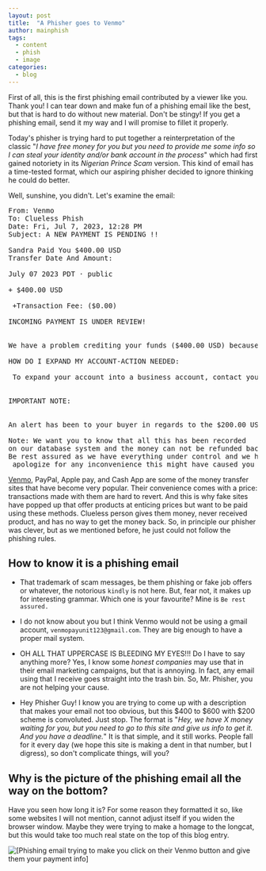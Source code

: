 ```yaml
---
layout: post
title:  "A Phisher goes to Venmo"
author: mainphish
tags:
  - content
  - phish
  - image
categories: 
  - blog
---
```

First of all, this is the first phishing email contributed by a viewer like you.
Thank you! I can tear down and make fun of a phishing email like the best, but
that is hard to do without new material. Don't be stingy! If you get a phishing
email, send it my way and I will promise to fillet it properly.

Today's phisher is trying hard to put together a reinterpretation of the
classic "*I have free money for you but you need to provide me some info
so I can steal your identity and/or bank account in the process*" which had 
first gained notoriety in its *Nigerian Prince Scam* version.
This kind of email has a time-tested format, which our aspiring phisher 
decided to ignore thinking he could do better.

Well, sunshine, you didn't. Let's examine the email:

<pre>
From: Venmo <venmopayunit123@gmail.com>
To: Clueless Phish
Date: Fri, Jul 7, 2023, 12:28 PM
Subject: A NEW PAYMENT IS PENDING !!

Sandra Paid You $400.00 USD
Transfer Date And Amount:

July 07 2023 PDT · public

+ $400.00 USD 

 +Transaction Fee: ($0.00)

INCOMING PAYMENT IS UNDER REVIEW!


We have a problem crediting your funds ($400.00 USD) because your account is not a business profile user which makes your account have limit. This amount seems to be above your limit so you have to take this urgent step to expand your limit.

HOW DO I EXPAND MY ACCOUNT-ACTION NEEDED:

 To expand your account into a business account, contact your buyer to send in an additional payment of $200.00 USD into your account to expand your credit limit. Soon as this is done we’ll get the whole amount of $600.00 USD reflected immediately once the additional payment has been secured back to the buyer. 


IMPORTANT NOTE:


An alert has been to your buyer in regards to the $200.00 USD to send, we’ll secure this transaction with high priority that neither the buyer nor the seller will lose a dime in this transaction.

Note: We want you to know that all this has been recorded
on our database system and the money can not be refunded back. 
Be rest assured as we have everything under control and we hereby
 apologize for any inconvenience this might have caused you
</pre>

[Venmo](https://venmo.com/), PayPal, Apple pay, and Cash App are some of the money 
transfer sites that have become very popular. Their convenience comes with
a price: transactions made with them are hard to revert. And this is why
fake sites have popped up that offer products at enticing prices but want
to be paid using these methods. 
Clueless person gives them money, never received product, and has no way
to get the money back.
So, in principle our phisher was clever, but as we mentioned before, he
just could not follow the phishing rules.


## How to know it is a phishing email

- That trademark of scam messages, be them phishing or fake job offers or
whatever, the notorious `kindly` is not here. But, fear not, it makes up for interesting grammar. Which one is your favourite? Mine is `Be rest assured.`

- I do not know about you but I think Venmo would not be using a gmail
account, `venmopayunit123@gmail.com`. They are big enough to have a proper 
mail system.

- OH ALL THAT UPPERCASE IS BLEEDING MY EYES!!! Do I have to say anything more?
Yes, I know some *honest companies* may use that in their email marketing 
campaigns, but that is annoying. In fact, any email using that I receive 
goes straight into the trash bin.
So, Mr. Phisher, you are not helping your cause.

- Hey Phisher Guy! I know you are trying to come up with a description that
makes your email not too obvious, but this $400 to $600 with $200 scheme
is convoluted. Just stop. The format is 
"*Hey, we have X money waiting for you,
but you need to go to this site and give us info to get it. And you have 
a deadline.*"
It is that simple, and it still works. People fall for it every day
(we hope this site is making a dent in that number, but I digress),
so don't complicate things, will you?


## Why is the picture of the phishing email all the way on the bottom?

Have you seen how long it is? For some reason they formatted it so, like some
websites I will not mention, cannot adjust itself if you widen the browser window.
Maybe they were trying to make a homage to the longcat, but this would take
too much real state on the top of this blog entry.

<img src="/images/2023/phish18.png" 
class="align-center" alt="[Phishing email trying to make you click on their
Venmo button and give them your payment info]">

